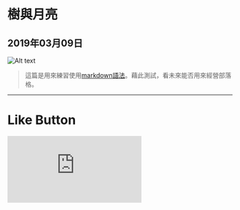 # 樹與月亮
## 2019年03月09日

![Alt text](https://lazyteatime.github.io/2019/2019-03-09/moon.jpg "學校拍的月亮圖片")

>這篇是用來練習使用[markdown語法](https://markdown.tw/ "Markdown網站")。藉此測試，看未來能否用來經營部落格。

* * *

# Like Button

  <iframe class="lc-margin-top-64 lc-margin-bottom-32 lc-mobile" data-v-b66e9a5a="" frameborder="0" src="https://button.like.co/in/embed/lazy_tea_time/button?referrer=https://lazyteatime.github.io/2019/2019-03-09/2019-03-09&amp;type=wp"> </iframe>
